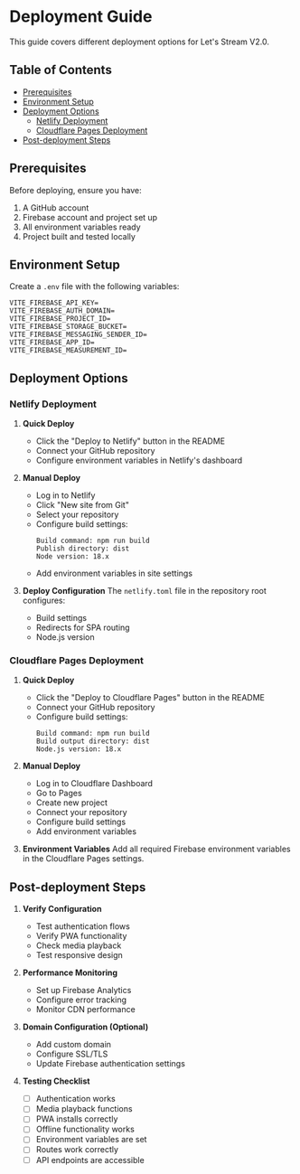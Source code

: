 # Deployment Guide

This guide covers different deployment options for Let's Stream V2.0.

## Table of Contents
- [Prerequisites](#prerequisites)
- [Environment Setup](#environment-setup)
- [Deployment Options](#deployment-options)
  - [Netlify Deployment](#netlify-deployment)
  - [Cloudflare Pages Deployment](#cloudflare-pages-deployment)
- [Post-deployment Steps](#post-deployment-steps)

## Prerequisites

Before deploying, ensure you have:
1. A GitHub account
2. Firebase account and project set up
3. All environment variables ready
4. Project built and tested locally

## Environment Setup

Create a `.env` file with the following variables:
```env
VITE_FIREBASE_API_KEY=
VITE_FIREBASE_AUTH_DOMAIN=
VITE_FIREBASE_PROJECT_ID=
VITE_FIREBASE_STORAGE_BUCKET=
VITE_FIREBASE_MESSAGING_SENDER_ID=
VITE_FIREBASE_APP_ID=
VITE_FIREBASE_MEASUREMENT_ID=
```

## Deployment Options

### Netlify Deployment

1. **Quick Deploy**
   - Click the "Deploy to Netlify" button in the README
   - Connect your GitHub repository
   - Configure environment variables in Netlify's dashboard

2. **Manual Deploy**
   - Log in to Netlify
   - Click "New site from Git"
   - Select your repository
   - Configure build settings:
     ```
     Build command: npm run build
     Publish directory: dist
     Node version: 18.x
     ```
   - Add environment variables in site settings

3. **Deploy Configuration**
   The `netlify.toml` file in the repository root configures:
   - Build settings
   - Redirects for SPA routing
   - Node.js version

### Cloudflare Pages Deployment

1. **Quick Deploy**
   - Click the "Deploy to Cloudflare Pages" button in the README
   - Connect your GitHub repository
   - Configure build settings:
     ```
     Build command: npm run build
     Build output directory: dist
     Node.js version: 18.x
     ```

2. **Manual Deploy**
   - Log in to Cloudflare Dashboard
   - Go to Pages
   - Create new project
   - Connect your repository
   - Configure build settings
   - Add environment variables

3. **Environment Variables**
   Add all required Firebase environment variables in the Cloudflare Pages settings.

## Post-deployment Steps

1. **Verify Configuration**
   - Test authentication flows
   - Verify PWA functionality
   - Check media playback
   - Test responsive design

2. **Performance Monitoring**
   - Set up Firebase Analytics
   - Configure error tracking
   - Monitor CDN performance

3. **Domain Configuration (Optional)**
   - Add custom domain
   - Configure SSL/TLS
   - Update Firebase authentication settings

4. **Testing Checklist**
   - [ ] Authentication works
   - [ ] Media playback functions
   - [ ] PWA installs correctly
   - [ ] Offline functionality works
   - [ ] Environment variables are set
   - [ ] Routes work correctly
   - [ ] API endpoints are accessible